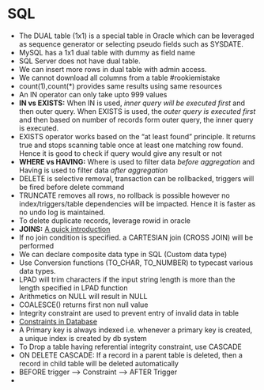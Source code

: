 # SQL

 - The DUAL table (1x1) is a special table in Oracle which can be leveraged as sequence generator or selecting pseudo fields such as SYSDATE. 
 - MySQL has a 1x1 dual table with dummy as field name
 - SQL Server does not have dual table.
 - We can insert more rows in dual table with admin access.
 - We cannot download all columns from a table #rookiemistake
 - count(1),count(*) provides same results using same resources
 - An IN operator can only take upto 999 values
 - **IN vs EXISTS:** When IN is used, *inner query will be executed first* and then outer query. When EXISTS is used, the *outer query is executed first* and then based on number of records form outer query, the inner query is executed. 
 - EXISTS operator works based on the “at least found” principle. It returns true and stops scanning table once at least one matching row found. Hence it is good to check if query would give any result or not
 - **WHERE vs HAVING:** Where is used to filter data *before aggregation* and Having is used to filter data *after aggregation*
 - DELETE is selective removal, transaction can be rollbacked, triggers will be fired before delete command
 - TRUNCATE removes all rows, no rollback is possible however no index/triggers/table dependencies will be impacted. Hence it is faster as no undo log is maintained.
 - To delete duplicate records, leverage rowid in oracle
 - **JOINS:** [A quick introduction](https://blog.codinghorror.com/a-visual-explanation-of-sql-joins/) 
 - If no join condition is specified. a CARTESIAN join (CROSS JOIN) will be performed
 - We can declare composite data type in SQL (Custom data type)
 - Use Conversion functions (TO_CHAR, TO_NUMBER) to typecast various data types.
 - LPAD will trim characters if the input string length is more than the length specified in LPAD function
 - Arithmetics on NULL will result in NULL 
 - COALESCE() returns first non null value
 - Integrity constraint are used to prevent entry of invalid data in table
 - [Constraints in Database](https://binaryterms.com/integrity-constraints-in-dbms.html)
 - A Primary key is always indexed i.e. whenever a primary key is created, a unique index is created by db system
 - To Drop a table having referential integrity constraint, use CASCADE
 - ON DELETE CASCADE: If a record in a parent table is deleted, then a record in child table will be deleted automatically
 - BEFORE trigger --> Constraint --> AFTER Trigger
 - 
